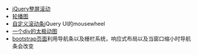 - [jQuery整屏滚动](https://jet-chenbo.github.io/front-demo/Full_Screen_Scrolling/index.html)
- [轮播图](https://jet-chenbo.github.io/front-demo/slide/index.html)
- [自定义滚动条](https://jet-chenbo.github.io/front-demo/Custom_ScrollBar/index.html)jQuery UI的mousewheel
- [一个div的太极动图](https://jet-chenbo.github.io/front-demo/Tai_ji/index.html)
- [bootstrap页面](https://jet-chenbo.github.io/front-demo/bootstrap/index.html)利用导航条以及栅栏系统，响应式布局以及当窗口缩小时导航条会改变
